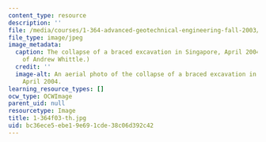 ```yaml
---
content_type: resource
description: ''
file: /media/courses/1-364-advanced-geotechnical-engineering-fall-2003/bc36ece5ebe19e691cde38c06d392c42_1-364f03-th.jpg
file_type: image/jpeg
image_metadata:
  caption: The collapse of a braced excavation in Singapore, April 2004. (Image courtesy
    of Andrew Whittle.)
  credit: ''
  image-alt: An aerial photo of the collapse of a braced excavation in Singapore,
    April 2004.
learning_resource_types: []
ocw_type: OCWImage
parent_uid: null
resourcetype: Image
title: 1-364f03-th.jpg
uid: bc36ece5-ebe1-9e69-1cde-38c06d392c42
---
```

